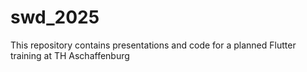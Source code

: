 # swd_2025
This repository contains presentations and code for a planned Flutter training at TH Aschaffenburg
